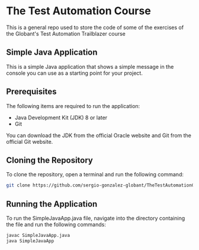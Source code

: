 # The Test Automation Course
This is a general repo used to store the code of some of the exercises of the Globant's Test Automation Trailblazer course

## Simple Java Application
This is a simple Java application that shows a simple message in the console you can use as a starting point for your project.

## Prerequisites
The following items are required to run the application:

- Java Development Kit (JDK) 8 or later
- Git

You can download the JDK from the official Oracle website and Git from the official Git website.

## Cloning the Repository
To clone the repository, open a terminal and run the following command:

``` bash
git clone https://github.com/sergio-gonzalez-globant/TheTestAutomationCourse.git
```

## Running the Application
To run the SimpleJavaApp.java file, navigate into the directory containing the file and run the following commands:

``` bash
javac SimpleJavaApp.java
java SimpleJavaApp
```
